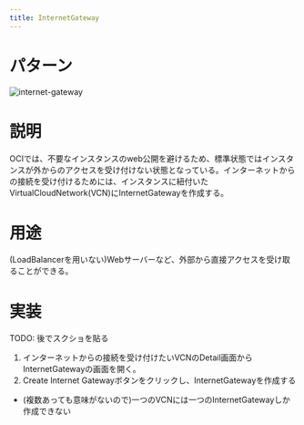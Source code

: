 ```yaml
---
title: InternetGateway
---
```

# パターン
![internet-gateway]({{site.baseurl}}/assets/patterns/internet-gateway.png)

# 説明
OCIでは、不要なインスタンスのweb公開を避けるため、標準状態ではインスタンスが外からのアクセスを受け付けない状態となっている。インターネットからの接続を受け付けるためには、インスタンスに紐付いたVirtualCloudNetwork(VCN)にInternetGatewayを作成する。

# 用途
(LoadBalancerを用いない)Webサーバーなど、外部から直接アクセスを受け取ることができる。

# 実装
TODO: 後でスクショを貼る

1. インターネットからの接続を受け付けたいVCNのDetail画面からInternetGatewayの画面を開く。
1. Create Internet Gatewayボタンをクリックし、InternetGatewayを作成する
  * (複数あっても意味がないので)一つのVCNには一つのInternetGatewayしか作成できない

